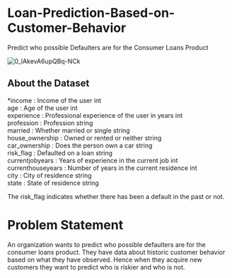 # Loan-Prediction-Based-on-Customer-Behavior
Predict who possible Defaulters are for the Consumer Loans Product

![0_lAkevA6upQBq-NCk](https://user-images.githubusercontent.com/91171166/167246492-acc99f97-2aff-41ec-baad-f925b3ab7c19.jpg)

## About the Dataset
*income            :	 Income of the user	int<br />
age	              :  Age of the user	int<br />
experience        :  Professional experience of the user in years	int<br />
profession        :  Profession	string<br />
married	          :  Whether married or single	string<br />
house_ownership  	:  Owned or rented or neither	string<br />
car_ownership	    :  Does the person own a car	string<br />
risk_flag	        :  Defaulted on a loan	string<br />
currentjobyears	  :  Years of experience in the current job	int<br />
currenthouseyears :	 Number of years in the current residence	int<br />
city	            :  City of residence	string<br />
state	            :  State of residence	string<br />

The risk_flag indicates whether there has been a default in the past or not.

# Problem Statement 
An organization wants to predict who possible defaulters are for the consumer loans product. They have data about historic customer behavior based on what they have observed. Hence when they acquire new customers they want to predict who is riskier and who is not.
